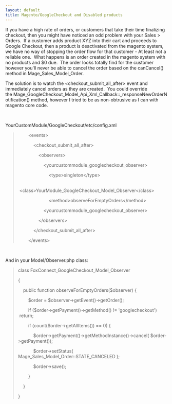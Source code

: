 ```yaml
---
layout: default
title: Magento/GoogleCheckout and Disabled products
---
```

<p>If you have a high rate of orders, or customers that take their time finalizing checkout, then you might have noticed an odd problem with your Sales &gt; Orders. &nbsp;If a customer adds product XYZ into their cart and proceeds to Google Checkout, then a product is deactivated from the magento system, we have no way of stopping the order flow for that customer - At least not a reliable one. &nbsp;What happens is an order created in the magento system with no products and $0 due. &nbsp;The order looks totally find for the customer however you'll never be able to cancel the order based on the canCancel() method in Mage_Sales_Model_Order. &nbsp;</p>
<p>The solution is to watch the &lt;checkout_submit_all_after&gt; event and immediately cancel orders as they are created. &nbsp;You could override the&nbsp;Mage_GoogleCheckout_Model_Api_Xml_Callback::_responseNewOrderNotification() method, however I tried to be as non-obtrusive as I can with magento core code. &nbsp;</p>
<p>&nbsp;</p>
<p>YourCustomModule/GoogleCheckout/etc/config.xml</p>
<blockquote>
<p>&nbsp;&nbsp; &nbsp; &nbsp; &nbsp;&lt;events&gt;</p>
<p>&nbsp;&nbsp; &nbsp; &nbsp; &nbsp; &nbsp; &nbsp;&lt;checkout_submit_all_after&gt;</p>
<p>&nbsp;&nbsp; &nbsp; &nbsp; &nbsp; &nbsp; &nbsp; &nbsp; &nbsp;&lt;observers&gt;</p>
<p>&nbsp;&nbsp; &nbsp; &nbsp; &nbsp; &nbsp; &nbsp; &nbsp; &nbsp; &nbsp; &nbsp;&lt;yourcustommodule_googlecheckout_observer&gt;</p>
<p>&nbsp;&nbsp; &nbsp; &nbsp; &nbsp; &nbsp; &nbsp; &nbsp; &nbsp; &nbsp; &nbsp; &nbsp; &nbsp;&lt;type&gt;singleton&lt;/type&gt;</p>
<p>&nbsp;&nbsp; &nbsp; &nbsp; &nbsp; &nbsp; &nbsp; &nbsp; &nbsp; &nbsp; &nbsp; &nbsp; &nbsp;&lt;class&gt;YourModule_GoogleCheckout_Model_Observer&lt;/class&gt;</p>
<p>&nbsp;&nbsp; &nbsp; &nbsp; &nbsp; &nbsp; &nbsp; &nbsp; &nbsp; &nbsp; &nbsp; &nbsp; &nbsp;&lt;method&gt;observeForEmptyOrders&lt;/method&gt;</p>
<p>&nbsp;&nbsp; &nbsp; &nbsp; &nbsp; &nbsp; &nbsp; &nbsp; &nbsp; &nbsp; &nbsp;&lt;yourcustommodule_googlecheckout_observer&gt;</p>
<p>&nbsp;&nbsp; &nbsp; &nbsp; &nbsp; &nbsp; &nbsp; &nbsp; &nbsp;&lt;/observers&gt;</p>
<p>&nbsp;&nbsp; &nbsp; &nbsp; &nbsp; &nbsp; &nbsp;&lt;/checkout_submit_all_after&gt;</p>
<p>&nbsp;&nbsp; &nbsp; &nbsp; &nbsp;&lt;/events&gt;</p>
</blockquote>
<p>&nbsp;</p>
<p>And in your Model/Observer.php class:</p>
<blockquote>
<p>class FoxConnect_GoogleCheckout_Model_Observer</p>
<p>{</p>
<p>&nbsp;&nbsp; &nbsp;public function observeForEmptyOrders($observer) {</p>
<p>&nbsp;&nbsp; &nbsp; &nbsp; &nbsp;$order = $observer-&gt;getEvent()-&gt;getOrder();</p>
<p>&nbsp;&nbsp; &nbsp; &nbsp; &nbsp;if ($order-&gt;getPayment()-&gt;getMethod() != 'googlecheckout') &nbsp;return;</p>
<p>&nbsp;&nbsp; &nbsp; &nbsp; &nbsp;if (count($order-&gt;getAllItems()) == 0) {</p>
<p>&nbsp;&nbsp; &nbsp; &nbsp; &nbsp; &nbsp; &nbsp;$order-&gt;getPayment()-&gt;getMethodInstance()-&gt;cancel( $order-&gt;getPayment());</p>
<p>&nbsp;&nbsp; &nbsp; &nbsp; &nbsp; &nbsp; &nbsp;$order-&gt;setStatus( Mage_Sales_Model_Order::STATE_CANCELED );</p>
<p>&nbsp;&nbsp; &nbsp; &nbsp; &nbsp; &nbsp; &nbsp;$order-&gt;save();</p>
<p>&nbsp;&nbsp; &nbsp; &nbsp; &nbsp;}</p>
<p>&nbsp;&nbsp; &nbsp;}</p>
<p>}</p>
</blockquote>
